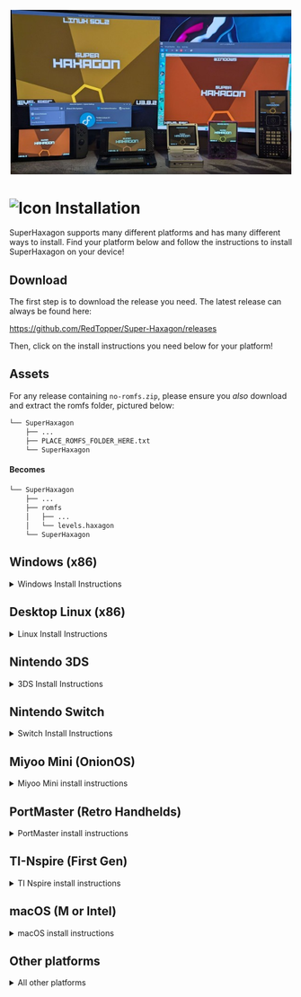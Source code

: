 <p align="center"><img width="500" src="./media/screenshots/install-banner.jpg" alt="Platforms" title="Platforms SuperHaxagon runs on"/></p>

# ![Icon](./media/icon-3ds.png "Icon") Installation

SuperHaxagon supports many different platforms and has many different ways to install. Find your platform below and 
follow the instructions to install SuperHaxagon on your device!

## Download

The first step is to download the release you need. The latest release can always be found here:

https://github.com/RedTopper/Super-Haxagon/releases

Then, click on the install instructions you need below for your platform!

## Assets

For any release containing `no-romfs.zip`, please ensure you _also_ download and extract the romfs folder, pictured below:

```
└── SuperHaxagon
    ├── ...
    ├── PLACE_ROMFS_FOLDER_HERE.txt
    └── SuperHaxagon
```

#### Becomes
```
└── SuperHaxagon
    ├── ...
    ├── romfs
    │   ├── ...
    │   └── levels.haxagon
    └── SuperHaxagon
```

## Windows (x86)

<details><summary>Windows Install Instructions</summary>

_Note: SFML requires a graphics adapter with OpenGL 3.2 or higher. SuperHaxagon may be unsupported on 
first generation Intel processors, Remote Desktop sessions, or VMs with no hardware acceleration. 
See [#22](https://github.com/RedTopper/Super-Haxagon/issues/22) for details._

1. Download `SuperHaxagon-Windows-x86-no-romfs.zip` and `romfs.zip`
2. Extract the files into any empty directory
3. Place the `romfs` folder from `romfs.zip` next to the `.exe` file
4. Launch the game!

</details>

## Desktop Linux (x86)

<details><summary>Linux Install Instructions</summary>

There are 3 different ways to install SuperHaxagon on Linux. Pick one that works best for you below!

### Flatpak (SteamDeck or other immutable OS)

1. Download `net.awalter.SuperHaxagon.flatpak`
2. Run `flatpak --user install net.awalter.SuperHaxagon.flatpak`
3. Find SuperHaxagon in your application launcher, or use `flatpak run net.awalter.SuperHaxagon`!

### SFML (Static Link)

SFML is statically linked, so you shouldn't need it installed as a dependency.

1. Download `SuperHaxagon-Linux-x86-SFML-no-romfs.zip` and `romfs.zip`
2. Extract the files into any empty directory
3. Extract and place the `romfs` folder from `romfs.zip` next to the `SuperHaxagon` file
4. `./SuperHaxagon`

### SDL2 (Dynamic Link)

SDL2 requires SDL2 installed on your system. Please find the appropriate command for your distro to install SDL2
first! SDL2 comes with extra controller support, but is a newer driver and is less tested.

1. Install SDL2 from your distro's package manager
2. Download `SuperHaxagon-Linux-x86-SDL2-no-romfs.zip` and `romfs.zip`
3. Extract the files into any empty directory
4. Extract and place the `romfs` folder from `romfs.zip` next to the `SuperHaxagon` file
5. `./SuperHaxagon`

</details>

## Nintendo 3DS

<details><summary>3DS Install Instructions</summary>

The Nintendo 3DS ***REQUIRES*** the DSP firmware to be dumped to hear audio! Please use the 
`DSP1` Homebrew app FIRST to hear the game audio!

### .cia

1. Download `SuperHaxagon.cia` and place it on your SD card
2. Install `SuperHaxagon.cia` using FBI or a similar installer
3. Launch SuperHaxagon from your home menu

### .3dsx

1. Download `SuperHaxagon.3dsx` and place it in `sdmc:/3ds`
2. Launch the homebrew launcher
3. Launch SuperHaxagon

If you want to change the title screen music, you can additionally place any .ogg file on your SD card at
`sdmc:/3ds/data/haxagon/title.ogg`

</details>

## Nintendo Switch

<details><summary>Switch Install Instructions</summary>

1. Download `SuperHaxagon.nro` and place it in `sdmc:/switch/SuperHaxagon`
2. Launch the homebrew launcher (either in Applet mode (Album) or Game mode (R) )
3. Launch SuperHaxagon

If you want to change the title screen music, you can additionally place any .ogg file on your SD card at
`sdmc:/switch/SuperHaxagon/title.ogg`

</details>

## Miyoo Mini (OnionOS)

<details><summary>Miyoo Mini install instructions</summary>

The stock OS is not supported or tested. Please use OnionOS.

1. Download `SuperHaxagon-MiyooMini-armhf-no-romfs.zip` and `romfs.zip`
2. Extract and merge the `Roms` folder to the root of your SD card
3. Navigate to `Roms/PORTS/Games/SuperHaxagon/` and extract the `romfs` folder from `romfs.zip`
4. On the Miyoo device, navigate to Games > Ports > ~Import ports
5. Find SuperHaxagon in the Arcade folder and launch!

</details>

## PortMaster (Retro Handhelds)

<details><summary>PortMaster install instructions</summary>

The PortMaster should work on any CFW where PortMaster is supported. Please use the "autoinstall" 
folder to install the zip manually from this repo. It is "Ready to Run" and contains all assets, 
including the romfs folder.

1. Download `SuperHaxagon-PortMaster-arm64-autoinstall.zip`
2. Place it in your PortMaster's `autoinstall` folder
   * For muOS: `/mnt/mmc/MUOS/PortMaster/autoinstall/`
   * For Knulli: `/media/SHARE/system/.local/share/PortMaster/autoinstall/`
   * For other CFWs, see the PortMaster documentation for your platform.
3. Launch the PortMaster app and watch it install
4. Refresh your game list (varies by CFW)
5. Find SuperHaxagon (likely in Ports) and launch it!

</details>

## TI-Nspire (First Gen)

<details><summary>TI Nspire install instructions</summary>

Before installing, make sure you have [ndless](https://ndless.me/) for your calculator. Newer versions of the TI-Nspire may not
be supported.

1. Download `SuperHaxagon.tns`
2. Transfer it to your calculator with the [Computer Link](https://education.ti.com/en/products/computer-software/ti-nspire-computer-link) Software
3. Launch the game!

</details>

## macOS (M or Intel)

<details><summary>macOS install instructions</summary>

Unfortunately I do not have a macOS machine to build and test SuperHaxagon with, but have no fear, you can run it on your
Mac if you build it yourself!

1. Clone this repository
2. Use Brew to install SFML `brew install sfml@2`
3. Create a build directory `mkdir build && cd build`
4. Build with cmake `cmake -DSFML_DIR=/opt/homebrew/Cellar/sfml@2/2.6.2_1/lib/cmake/SFML/ ..`

</details>

## Other platforms

<details><summary>All other platforms</summary>

It may be possible to build and run SuperHaxagon on other platforms, as it is designed to be portable. I don't supply builds,
for Windows or Linux on ARM (excluding PortMaster), but you can likely build it by following the instructions in the
[README.md](./README.md). I'd love to hear any success for building for other platforms!

</details>

